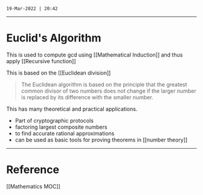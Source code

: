 `19-Mar-2022 | 20:42`


---
# Euclid's Algorithm

This is used to compute gcd using [[Mathematical Induction]]  and thus apply [[Recursive function]]

This is based on the [[Euclidean division]]

>The Euclidean algorithm is based on the principle that the greatest common divisor of two numbers does not change if the larger number is replaced by its difference with the smaller number.

This has many theoretical and practical applications.

- Part of cryptographic protocols
- factoring largest composite numbers
- to find accurate rational approximations
- can be used as basic tools for proving theorems in [[number theory]]


---
# Reference

[[Mathematics MOC]]
